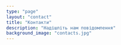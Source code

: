 ```yaml
---
type: "page"
layout: "contact"
title: "Контакти"
description: "Надішліть нам повідомлення"
background_image: "contacts.jpg"
---
```

